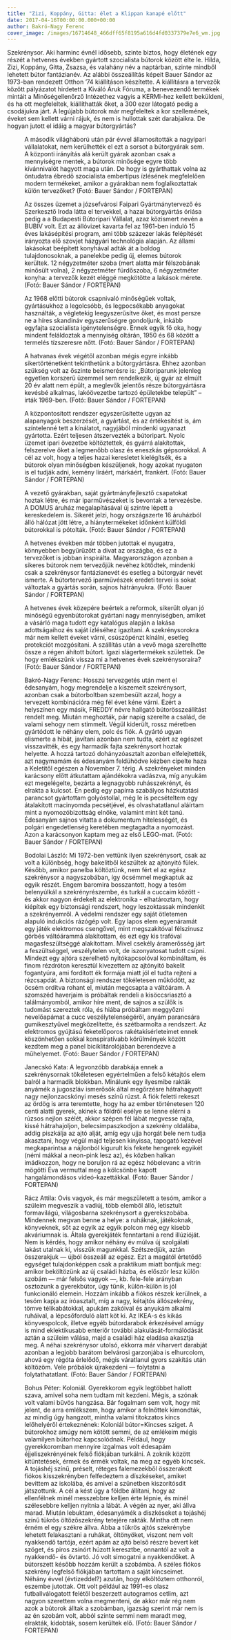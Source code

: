 ```yaml
---
title: "Zizi, Koppány, Gitta: élet a Klippan kanapé előtt"
date: 2017-04-16T00:00:00.000+00:00
author: Bakró-Nagy Ferenc
cover_image: /images/16714648_466dff65f8195a616d4fd0337379e7e6_wm.jpg
---
```


Szekrénysor. Aki harminc évnél idősebb, szinte biztos, hogy életének egy részét a hetvenes években gyártott szocialista bútorok között élte le. Hilda, Zizi, Koppány, Gitta, Zsazsa, és valahány név a naptárban, szinte mindből lehetett bútor fantázianév. Az alábbi összeállítás képeit Bauer Sándor az 1973-ban rendezett Otthon ’74 kiállításon készítette. A kiállításra a tervezők között pályázatot hirdetett a Kiváló Áruk Fóruma, a benevezendő termékek mintáit a Minőségellenőrző Intézethez vagyis a KERMI-hez kellett beküldeni, és ha ott megfeleltek, kiállíthatták őket, a 300 ezer látogató pedig a csodájukra járt. A legújabb bútorok már megfeleltek a kor szellemének, éveket sem kellett várni rájuk, és nem is hullottak szét darabjaikra. De hogyan jutott el idáig a magyar bútorgyártás?

<figure>
<img src="/images/16714602_dcb7d0f9caade029ddd2d5a29073958f_wm.jpg" alt="" />
<figcaption>A második világháború után pár évvel államosították a nagyipari vállalatokat, nem kerülhették el ezt a sorsot a bútorgyárak sem. A központi irányítás alá került gyárak azonban csak a mennyiségre mentek, a bútorok minősége egyre több kívánnivalót hagyott maga után. De hogy is gyárthattak volna az öntudatra ébredő szocialista embertípus ízlésének megfelelően modern termékeket, amikor a gyárakban nem foglalkoztattak külön tervezőket? (Fotó: Bauer Sándor / FORTEPAN)</figcaption>
</figure>

<figure>
<img src="/images/16714594_48bca2bd23a3af982f3fc1802a196158_wm.jpg" alt="" />
<figcaption>Az összes üzemet a józsefvárosi Faipari Gyártmánytervező és Szerkesztő Iroda látta el tervekkel, a hazai bútorgyártás óriása pedig a a Budapesti Bútoripari Vállalat, azaz közismert nevén a BUBIV volt. Ezt az állóvizet kavarta fel az 1961-ben induló 15 éves lakásépítési program, ami több százezer lakás felépítését irányozta elő szovjet házgyári technológia alapján. Az állami lakásokat beépített konyhával adták át a boldog tulajdonosoknak, a panelekbe pedig új, elemes bútorok kerültek. 12 négyzetméter szoba (mert alatta már félszobának minősült volna), 2 négyzetméter fürdőszoba, 6 négyzetméter konyha: a tervezők kezét eléggé megkötötte a lakások mérete. (Fotó: Bauer Sándor / FORTEPAN)</figcaption>
</figure>

<figure>
<img src="/images/16714592_88e28ec7c6fe37caafb2fd684ac084fc_wm.jpg" alt="" />
<figcaption>Az 1968 előtti bútorok csapnivaló minőségűek voltak, gyártásukhoz a legolcsóbb, és legpocsékabb anyagokat használták, a végletekig leegyszerűsítve őket, és most persze ne a híres skandináv egyszerűségre gondoljunk, inkább egyfajta szocialista igénytelenségre. Ennek egyik fő oka, hogy mindent feláldoztak a mennyiség oltárán, 1950 és 68 között a termelés tízszeresre nőtt. (Fotó: Bauer Sándor / FORTEPAN)</figcaption>
</figure>

<figure>
<img src="/images/16714588_06b2fbfa6464c06e8aad6cc86c89a0da_wm.jpg" alt="" />
<figcaption>A hatvanas évek végétől azonban mégis egyre inkább sikertörténetként tekinthetünk a bútorgyártásra. Ehhez azonban szükség volt az őszinte beismerésre is: „Bútoriparunk jelenleg egyetlen korszerű üzemmel sem rendelkezik, új gyár az elmúlt 20 év alatt nem épült, a meglevők jelentős része bútorgyártásra kevésbé alkalmas, lakóövezetbe tartozó épületekbe települt” – írták 1969-ben. (Fotó: Bauer Sándor / FORTEPAN)</figcaption>
</figure>

<figure>
<img src="/images/16714580_ec75765850b3c798c9e07534ce0f9ed0_wm.jpg" alt="" />
<figcaption>A központosított rendszer egyszerűsítette ugyan az alapanyagok beszerzését, a gyártást, és az értékesítést is, ám színtelenné tett a kínálatot, nagyjából mindenki ugyanazt gyártotta. Ezért teljesen átszervezték a bútoripart. Nyolc üzemet ipari övezetbe költöztettek, és gyárrá alakítottak, felszerelve őket a legmenőbb olasz és eneszkás gépsorokkal. A cél az volt, hogy a teljes hazai keresletet kielégítsék, és a bútorok olyan minőségben készüljenek, hogy azokat nyugaton is el tudják adni, kemény líráért, márkáért, frankért. (Fotó: Bauer Sándor / FORTEPAN)</figcaption>
</figure>

<figure>
<img src="/images/16714584_ba2e4df8b471bd734f4837fdd8e55a4f_wm.jpg" alt="" />
<figcaption>A vezető gyárakban, saját gyártmányfejlesztő csapatokat hoztak létre, és már iparművészeket is bevontak a tervezésbe. A DOMUS áruház megalapításával új szintre lépett a kereskedelem is. Sikerét jelzi, hogy országszerte 16 áruházból álló hálózat jött létre, a hiánytermékeket időnként külföldi bútorokkal is pótolták. (Fotó: Bauer Sándor / FORTEPAN)</figcaption>
</figure>

<figure>
<img src="/images/16714600_536ad6f1075c80fa0b35382f122f1fed_wm.jpg" alt="" />
<figcaption>A hetvenes években már többen jutottak el nyugatra, könnyebben begyűrűzött a divat az országba, és ez a tervezőket is jobban inspirálta. Magyarországon azonban a sikeres bútorok nem tervezőjük nevéhez kötődtek, mindenki csak a szekrénysor fantázianevét és esetleg a bútorgyár nevét ismerte. A bútortervező iparművészek eredeti tervei is sokat változtak a gyártás során, sajnos hátrányukra. (Fotó: Bauer Sándor / FORTEPAN)</figcaption>
</figure>

<figure>
<img src="/images/16714590_d92f80dfd5e7e1ab8eb5b03aeb51d1be_wm.jpg" alt="" />
<figcaption>A hetvenes évek közepére beértek a reformok, sikerült olyan jó minőségű egyenbútorokat gyártani nagy mennyiségben, amiket a vásárló maga tudott egy katalógus alapján a lakása adottságaihoz és saját ízléséhez igazítani. A szekrénysorokra már nem kellett éveket várni, csúszópénzt kínálni, esetleg protekciót mozgósítani. A szállítás után a vevő maga szerelhette össze a régen áhított bútort. Igazi slágertermékek születtek. De hogy emlékszünk vissza mi a hetvenes évek szekrénysoraira? (Fotó: Bauer Sándor / FORTEPAN)</figcaption>
</figure>

<figure>
<img src="/images/16714582_543e6d89a4f7b136d1471f4224160ed5_wm.jpg" alt="" />
<figcaption>Bakró-Nagy Ferenc: Hosszú tervezgetés után ment el édesanyám, hogy megrendelje a kiszemelt szekrénysort, azonban csak a bútorboltban szembesült azzal, hogy a tervezett kombinációra még fél évet kéne várni. Ezért a helyszínen egy másik, FREDDY névre hallgató bútorösszeállítást rendelt meg. Miután meghozták, pár napig szerelte a család, de valami sehogy nem stimmelt. Végül kiderült, rossz méretben gyártódott le néhány elem, polc és fiók. A gyártó ugyan elismerte a hibát, javítani azonban nem tudta, ezért az egészet visszavitték, és egy harmadik fajta szekrénysort hoztak helyette. A hozzá tartozó dohányzóasztalt azonban elfelejtették, azt nagymamám és édesanyám feldühödve kézben cipelte haza a Keletitől egészen a November 7. térig. A szekrényeket minden karácsony előtt átkutattam ajándékokra vadászva, míg anyukám ezt megelégelte, bezárta a legnagyobb ruhásszekrényt, és elrakta a kulcsot. Én pedig egy papírra szabályos házkutatási parancsot gyártottam golyóstollal, még le is pecsételtem egy átalakított macinyomda pecsétjével, és olvashatatlanul aláírtam mint a nyomozóbizottság elnöke, valamint mint két tanú. Édesanyám sajnos vitatta a dokumentum hitelességét, és polgári engedetlenség keretében megtagadta a nyomozást. Azon a karácsonyon kaptam meg az első LEGO-mat. (Fotó: Bauer Sándor / FORTEPAN)</figcaption>
</figure>

<figure>
<img src="/images/16714604_c0daa30c8565c0fc6622d6a0e3cfb226_wm.jpg" alt="" />
<figcaption>Bodolai László: Mi 1972-ben vettünk ilyen szekrénysort, csak az volt a különbség, hogy bakelitből készültek az ajtónyitó fülek. Később, amikor panelba költöztünk, nem fért el az egész szekrénysor a nagyszobában, így öcsémmel megkaptuk az egyik részét. Engem baromira bosszantott, hogy a tesóm belenyúlkál a szekrényrészembe, és turkál a cuccaim között - és akkor nagyon érdekelt az elektronika - elhatároztam, hogy kiépítek egy biztonsági rendszert, hogy leszoktassak mindenkit a szekrényemről. A védelmi rendszer egy saját ötletemen alapuló indukciós rázógép volt. Egy lapos elem egyenáramát egy játék elektromos csengővel, mint megszakítóval félszinusz görbés váltóárammá alakítottam, és ezt egy kis trafóval magasfeszültséggé alakítottam. Mivel csekély áramerősség járt a feszültséggel, veszélytelen volt, de iszonyatosat tudott csípni. Mindezt egy ajtóra szerelhető nyitókapcsolóval kombináltam, és finom rézdróton keresztül kivezettem az ajtónyitó bakelit fogantyúra, ami fordított ék formája miatt jól el tudta rejteni a rézcsapdát. A biztonsági rendszer tökéletesen működött, az öcsém ordítva rohant el, miután megcsapta a váltóáram. A szomszéd haverjaim is próbáltak rendeli a kisöccsriasztó a találmányomból, amikor híre ment, de sajnos a szülők is tudomást szereztek róla, és hiába próbáltam meggyőzni nevelőapámat a cucc veszélytelenségéről, anyám parancsára gumikesztyűvel megközelítette, és szétbarmolta a rendszert. Az elektromos gyújtású feketelőporos rakétakísérleteimet ennek köszönhetően sokkal konspiratívabb körülmények között kezdtem meg a panel biciklitárolójában berendezve a műhelyemet. (Fotó: Bauer Sándor / FORTEPAN)</figcaption>
</figure>

<figure>
<img src="/images/16714598_cb4aa46660ac2219dbddb08939c602c7_wm.jpg" alt="" />
<figcaption>Janecskó Kata: A legvonzóbb darabkája ennek a szekrénysornak tökéletesen egyértelműen a felső kétajtós elem balról a harmadik blokkban. Minálunk egy ilyesmibe rakták anyámék a jugoszláv ismerősök által megőrzésre hátrahagyott nagy nejlonzacskónyi mesés színű rúzst. A fiók feletti rekeszt az ördög is arra teremtette, hogy ha az ember történetesen 120 centi alatti gyerek, akinek a földről esélye se lenne elérni a rúzsos nejlon szélét, akkor szépen fél lábát megvesse rajta, kissé hátrahajoljon, belecsimpaszkodjon a szekrény oldalába, addig piszkálja az ajtó alját, amíg egy ujja horgát bele nem tudja akasztani, hogy végül majd teljesen kinyissa, tapogató kezével megkaparintsa a nájlonból kigurult kis fekete hengerek egyikét (némi mákkal a neon-pink lesz az), és közben halkan imádkozzon, hogy ne boruljon rá az egész hóbelevanc a vitrin mögötti Éva vermuttal meg a kölcsönbe kapott hangalámondásos videó-kazettákkal. (Fotó: Bauer Sándor / FORTEPAN)</figcaption>
</figure>

<figure>
<img src="/images/16714586_96cbb0fcd638c20151880c7ea0857798_wm.jpg" alt="" />
<figcaption>Rácz Attila: Ovis vagyok, és már megszületett a tesóm, amikor a szüleim megveszik a vadiúj, több elemből álló, letisztult formavilágú, világosbarna szekrénysort a gyerekszobába. Mindennek megvan benne a helye: a ruháknak, játékoknak, könyveknek, sőt az egyik az egyik polcon még egy kisebb akváriumnak is. Általa gyerekjáték fenntartani a rend illúzióját. Nem is kérdés, hogy amikor néhány év múlva új szolgálati lakást utalnak ki, visszük magunkkal. Szétszedjük, aztán összerakjuk — újból összeáll az egész. Ezt a magától értetődő egységet tulajdonképpen csak a praktikum miatt bontjuk meg: amikor beköltözünk az új családi házba, és először lesz külön szobám — már felsős vagyok —, kb. fele-fele arányban osztozunk a gyerekbútor, úgy tűnik, külön-külön is jól funkcionáló elemein. Hozzám inkább a fiókos részek kerülnek, a tesóm kapja az íróasztalt, míg a nagy, kétajtós állószekrény, tömve télikabátokkal, apukám zakóival és anyukám alkalmi ruháival, a lépcsőforduló alatt köt ki. Az IKEA-s és kikás könyvespolcok, illetve egyéb bútordarabok érkezésével amúgy is mind eklektikusabb enteriőr további alakulását-formálódását aztán a szüleim válása, majd a családi ház eladása akasztja meg. A néhai szekrénysor utolsó, ekkorra már viharvert darabját azonban a legjobb barátom belvárosi garzonjába is elhurcolom, ahová egy régóta érlelődő, mégis váratlanul gyors szakítás után költözöm. Vele próbálok újrakezdeni — folytatni a folytathatatlant. (Fotó: Bauer Sándor / FORTEPAN)</figcaption>
</figure>

<figure>
<img src="/images/16714596_c561ffe32f3b61ae5807d056fa4fce89_wm.jpg" alt="" />
<figcaption>Bohus Péter: Koloniál. Gyerekkorom egyik legtöbbet hallott szava, amivel soha nem tudtam mit kezdeni. Mégis, a szónak volt valami bűvös hangzása. Bár fogalmam sem volt, hogy mit jelent, de arra emlékszem, hogy amikor a felnőttek kimondták, az mindig úgy hangzott, mintha valami titokzatos kincs lelőhelyéről értekeznének: Koloniál bútor=Kincses sziget. A bútorokhoz amúgy nem kötött semmi, de az emlékeim mégis valamilyen bútorhoz kapcsolódnak. Például, hogy gyerekkoromban mennyire izgalmas volt édesapám éjjeliszekrényének felső fiókjában turkálni. A zoknik között kitüntetések, érmek és érmék voltak, na meg az egyéb kincsek. A tojáshéj színű, préselt, réteges falemezekből összerakott fiókos kisszekrényben felfedeztem a díszkéseket, amiket bevittem az iskolába, és amivel a szünetben kiszorítósdit játszottunk. A cél a kést úgy a földbe állítani, hogy az ellenfélnek minél messzebbre kelljen érte lépnie, és minél szélesebbre kelljen nyitnia a lábát. A végén az nyer, aki állva marad. Miután lebuktam, édesanyámék a díszkéseket a tojáshéj színű tükrös öltözőszekrény tetejére rakták. Mintha ott nem érném el egy székre állva. Abba a tükrös ajtós szekrénybe lehetett felakasztani a ruhákat, öltönyöket, viszont nem volt nyakkendő tartója, ezért apám az ajtó belső részre bevert két szöget, és piros zsinórt húzott keresztbe, onnantól az volt a nyakkendő- és övtartó. Jó volt simogatni a nyakkendőket. A bútorszett később hozzám került a szobámba. A széles fiókos szekrény legfelső fiókjában tartottam a saját kincseimet. Néhány évvel (évtizeddel?) azután, hogy elköltöztem otthonról, eszembe jutottak. Ott volt például az 1991-es olasz futballválogatott felétől beszerzett autogramos cetlim, azt nagyon szerettem volna megmenteni, de akkor már rég nem azok a bútorok álltak a szobámban, igazság szerint már nem is az én szobám volt, abból szinte semmi nem maradt meg, elrakták, kidobták, sosem kerültek elő. (Fotó: Bauer Sándor / FORTEPAN)</figcaption>
</figure>
